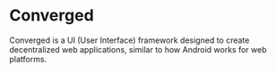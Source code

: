# Converged

Converged is a UI (User Interface) framework designed to create decentralized web applications, similar to how Android
works for web platforms.